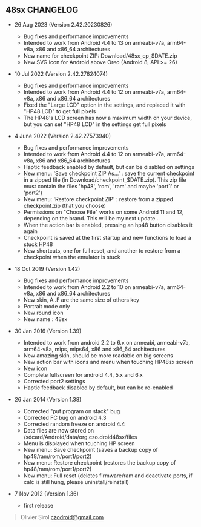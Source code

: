 ## 48sx CHANGELOG

* 26 Aug 2023 (Version 2.42.20230826)
  - Bug fixes and performance improvements
  - Intended to work from Android 4.4 to 13 on armeabi-v7a, arm64-v8a, x86 and x86_64 architectures
  - New name for checkpoint ZIP: Download/48sx_cp_$DATE.zip
  - New SVG icon for Android above Oreo (Android 8, API >= 26)

* 10 Jul 2022 (Version 2.42.27624074)
  - Bug fixes and performance improvements
  - Intended to work from Android 4.4 to 12 on armeabi-v7a, arm64-v8a, x86 and x86_64 architectures
  - Fixed the "Large LCD" option in the settings, and replaced it with "HP48 LCD" to get full pixels
  - The HP48's LCD screen has now a maximum width on your device, but you can set "HP48 LCD" in the settings get full pixels

* 4 June 2022 (Version 2.42.27573940)
  - Bug fixes and performance improvements
  - Intended to work from Android 4.4 to 12 on armeabi-v7a, arm64-v8a, x86 and x86_64 architectures
  - Haptic feedback enabled by default, but can be disabled on settings
  - New menu: 'Save checkpoint ZIP As...' : save the current checkpoint in a zipped file (in Download/checkpoint_$DATE.zip).
    This zip file must contain the files 'hp48', 'rom', 'ram' and maybe 'port1' or 'port2')
  - New menu: 'Restore checkpoint ZIP' : restore from a zipped checkpoint.zip (that you choose)
  - Permissions on "Choose File" works on some Android 11 and 12, depending on the brand. This will be my next update...
  - When the action bar is enabled, pressing an hp48 button disables it again
  - Checkpoint is saved at the first startup and new functions to load a stuck HP48
  - New shortcuts, one for full reset, and another to restore from a checkpoint when the emulator is stuck

* 18 Oct 2019 (Version 1.42)
  - Bug fixes and performance improvements
  - Intended to work from Android 2.2 to 10 on armeabi-v7a, arm64-v8a, x86 and x86_64 architectures
  - New skin, A..F are the same size of others key
  - Portrait mode only
  - New round icon
  - New name : 48sx

* 30 Jan 2016 (Version 1.39)
  - Intended to work from android 2.2 to 6.x on armeabi, armeabi-v7a, arm64-v8a, mips, mips64, x86 and x86_64 architectures
  - New amazing skin, should be more readable on big screens
  - New action bar with icons and menu when touching HP48sx screen
  - New icon
  - Complete fullscreen for android 4.4, 5.x and 6.x
  - Corrected port2 settings
  - Haptic feedback disabled by default, but can be re-enabled

* 26 Jan 2014  (Version 1.38)
  - Corrected "put program on stack" bug
  - Corrected FC bug on android 4.3
  - Corrected random freeze on android 4.4
  - Data files are now stored on /sdcard/Android/data/org.czo.droid48sx/files
  - Menu is displayed when touching HP screen
  - New menu: Save checkpoint (saves a backup copy of hp48/ram/rom/port1/port2)
  - New menu: Restore checkpoint (restores the backup copy of hp48/ram/rom/port1/port2)
  - New menu: Full reset (deletes firmware/ram and deactivate ports, if calc is still hung, please uninstall/reinstall)

* 7 Nov 2012 (Version 1.36)
  - first release

> Olivier Sirol <czodroid@gmail.com>
